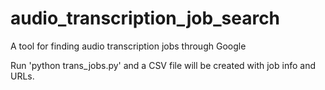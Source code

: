# audio_transcription_job_search
A tool for finding audio transcription jobs through Google

Run 'python trans_jobs.py' and a CSV file will be created with job info and URLs.

